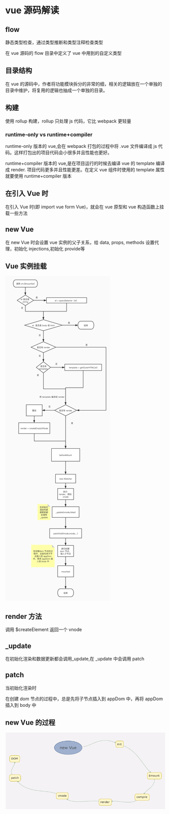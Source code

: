 # vue 源码解读

## flow

静态类型检查，通过类型推断和类型注释检查类型

在 vue 源码的 flow 目录中定义了 vue 中用到的自定义类型

## 目录结构

在 vue 的源码中，作者将功能模块拆分的非常的细，相关的逻辑放在一个单独的目录中维护，将复用的逻辑也抽成一个单独的目录。

## 构建

使用 rollup 构建，rollup 只处理 js 代码，它比 webpack 更轻量

### runtime-only vs runtime+compiler

runtime-only 版本的 vue,会在 webpack 打包的过程中将 .vue 文件编译成 js 代码。这样打包出的项目代码会小很多并且性能也更好。

runtime+compiler 版本的 vue,是在项目运行的时候去编译 vue 的 template 编译成 render. 项目代码更多并且性能更差。在定义 vue 组件时使用的 template 属性就要使用 runtime+compiler 版本

## 在引入 Vue 时

在引入 Vue 时(即 import vue form Vue)，就会在 vue 原型和 vue 构造函数上挂载一些方法

## new Vue

在 new Vue 时会设置 vue 实例的父子关系，给 data, props, methods 设置代理，初始化 injections,初始化 provide等

## Vue 实例挂载

![runtime + compiler版本 vue 实例挂载流程图](./img/mounted-flow.jpg)

## render 方法

调用 $createElement 返回一个 vnode

## _update

在初始化渲染和数据更新都会调用_update,在 _update 中会调用 patch

## patch

当初始化渲染时

在创建 dom 节点的过程中，总是先将子节点插入到 appDom 中，再将 appDom 插入到 body 中

## new Vue 的过程

![new Vue 流程](./img/new-vue.png)
